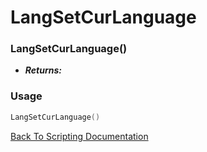 # LangSetCurLanguage

### LangSetCurLanguage()
- ***Returns:*** 

### Usage

```Lua
LangSetCurLanguage()
```


[Back To Scripting Documentation](../README.md)
